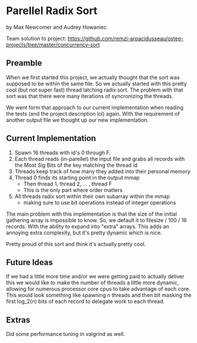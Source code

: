 # Parellel Radix Sort
by Max Newcomer and Audrey Howaniec

Team solution to project: https://github.com/remzi-arpacidusseau/ostep-projects/tree/master/concurrency-sort


## Preamble

When we first started this project, we actually thought that the sort was supposed to be within the same file. So we actually started with this pretty cool (but not super fast) thread latching radix sort. The problem with that sort was that there were many iterations of syncronizing the threads.

We went form that approach to our current implementation when reading the tests (and the project description lol) again. With the requirement of another output file we thought up our new implementation.


##  Current Implementation

1. Spawn 16 threads with id's 0 through F.
2. Each thread reads (in-parellel) the input file and grabs all records with the Most Sig Bits of the key matching the thread id
3. Threads keep track of how many they added into their personal memory
4. Thread 0 finds its starting point in the output mmap
    - Then thread 1, thread 2, ... , thread F
    - This is the only part where order matters
5. All threads radix sort within their own subarray within the mmap
    - making sure to use bit operations instead of integer operations

The main problem with this implementation is that the size of the initial gathering array is impossible to know. So, we default it to filesize / 100 / 16 records. With the ability to expand into "extra" arrays. This adds an annoying extra complexity, but it's pretty dynamic which is nice. 

Pretty proud of this sort and think it's actually pretty cool.

## Future Ideas

If we had a little more time and/or we were getting paid to actually deliver this we would like to make the number of threads a little more dynamic, allowing for numerous processor core cpus to take advantage of each core. This would look something like spawning n threads and then bit masking the first log_2(n) bits of each record to delegate work to each thread. 


## Extras

Did some performance tuning in valgrind as well.

